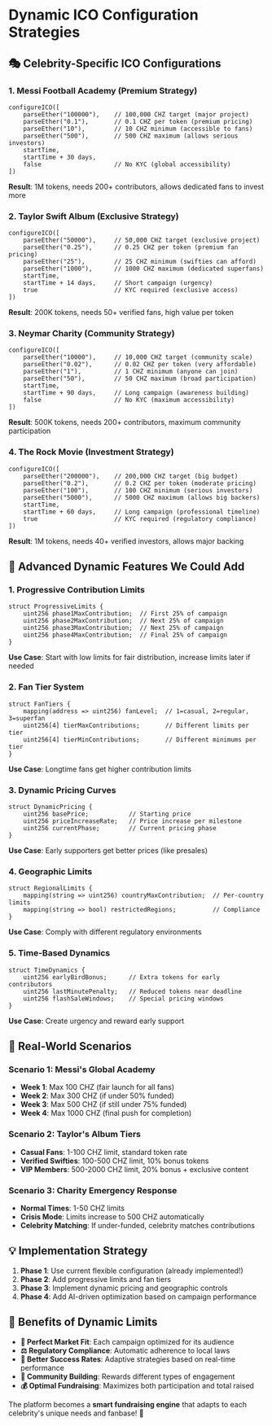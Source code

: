 # Dynamic ICO Configuration Strategies

## 🎭 Celebrity-Specific ICO Configurations

### 1. **Messi Football Academy** (Premium Strategy)
```solidity
configureICO([
    parseEther("100000"),    // 100,000 CHZ target (major project)
    parseEther("0.1"),       // 0.1 CHZ per token (premium pricing)
    parseEther("10"),        // 10 CHZ minimum (accessible to fans)
    parseEther("500"),       // 500 CHZ maximum (allows serious investors)
    startTime,
    startTime + 30 days,
    false                    // No KYC (global accessibility)
])
```
**Result**: 1M tokens, needs 200+ contributors, allows dedicated fans to invest more

### 2. **Taylor Swift Album** (Exclusive Strategy)
```solidity
configureICO([
    parseEther("50000"),     // 50,000 CHZ target (exclusive project)
    parseEther("0.25"),      // 0.25 CHZ per token (premium fan pricing)
    parseEther("25"),        // 25 CHZ minimum (swifties can afford)
    parseEther("1000"),      // 1000 CHZ maximum (dedicated superfans)
    startTime,
    startTime + 14 days,     // Short campaign (urgency)
    true                     // KYC required (exclusive access)
])
```
**Result**: 200K tokens, needs 50+ verified fans, high value per token

### 3. **Neymar Charity** (Community Strategy)
```solidity
configureICO([
    parseEther("10000"),     // 10,000 CHZ target (community scale)
    parseEther("0.02"),      // 0.02 CHZ per token (very affordable)
    parseEther("1"),         // 1 CHZ minimum (anyone can join)
    parseEther("50"),        // 50 CHZ maximum (broad participation)
    startTime,
    startTime + 90 days,     // Long campaign (awareness building)
    false                    // No KYC (maximum accessibility)
])
```
**Result**: 500K tokens, needs 200+ contributors, maximum community participation

### 4. **The Rock Movie** (Investment Strategy)
```solidity
configureICO([
    parseEther("200000"),    // 200,000 CHZ target (big budget)
    parseEther("0.2"),       // 0.2 CHZ per token (moderate pricing)
    parseEther("100"),       // 100 CHZ minimum (serious investors)
    parseEther("5000"),      // 5000 CHZ maximum (allows big backers)
    startTime,
    startTime + 60 days,     // Long campaign (professional timeline)
    true                     // KYC required (regulatory compliance)
])
```
**Result**: 1M tokens, needs 40+ verified investors, allows major backing

## 🚀 **Advanced Dynamic Features We Could Add**

### 1. **Progressive Contribution Limits**
```solidity
struct ProgressiveLimits {
    uint256 phase1MaxContribution;  // First 25% of campaign
    uint256 phase2MaxContribution;  // Next 25% of campaign  
    uint256 phase3MaxContribution;  // Next 25% of campaign
    uint256 phase4MaxContribution;  // Final 25% of campaign
}
```
**Use Case**: Start with low limits for fair distribution, increase limits later if needed

### 2. **Fan Tier System** 
```solidity
struct FanTiers {
    mapping(address => uint256) fanLevel;  // 1=casual, 2=regular, 3=superfan
    uint256[4] tierMaxContributions;       // Different limits per tier
    uint256[4] tierMinContributions;       // Different minimums per tier
}
```
**Use Case**: Longtime fans get higher contribution limits

### 3. **Dynamic Pricing Curves**
```solidity
struct DynamicPricing {
    uint256 basePrice;           // Starting price
    uint256 priceIncreaseRate;   // Price increase per milestone
    uint256 currentPhase;        // Current pricing phase
}
```
**Use Case**: Early supporters get better prices (like presales)

### 4. **Geographic Limits**
```solidity
struct RegionalLimits {
    mapping(string => uint256) countryMaxContribution;  // Per-country limits
    mapping(string => bool) restrictedRegions;          // Compliance
}
```
**Use Case**: Comply with different regulatory environments

### 5. **Time-Based Dynamics**
```solidity
struct TimeDynamics {
    uint256 earlyBirdBonus;      // Extra tokens for early contributors
    uint256 lastMinutePenalty;   // Reduced tokens near deadline
    uint256 flashSaleWindows;    // Special pricing windows
}
```
**Use Case**: Create urgency and reward early support

## 🎯 **Real-World Scenarios**

### **Scenario 1: Messi's Global Academy**
- **Week 1**: Max 100 CHZ (fair launch for all fans)
- **Week 2**: Max 300 CHZ (if under 50% funded) 
- **Week 3**: Max 500 CHZ (if still under 75% funded)
- **Week 4**: Max 1000 CHZ (final push for completion)

### **Scenario 2: Taylor's Album Tiers**
- **Casual Fans**: 1-100 CHZ limit, standard token rate
- **Verified Swifties**: 100-500 CHZ limit, 10% bonus tokens
- **VIP Members**: 500-2000 CHZ limit, 20% bonus + exclusive content

### **Scenario 3: Charity Emergency Response**
- **Normal Times**: 1-50 CHZ limits
- **Crisis Mode**: Limits increase to 500 CHZ automatically
- **Celebrity Matching**: If under-funded, celebrity matches contributions

## 💡 **Implementation Strategy**

1. **Phase 1**: Use current flexible configuration (already implemented!)
2. **Phase 2**: Add progressive limits and fan tiers
3. **Phase 3**: Implement dynamic pricing and geographic controls
4. **Phase 4**: Add AI-driven optimization based on campaign performance

## 🎉 **Benefits of Dynamic Limits**

- **🎯 Perfect Market Fit**: Each campaign optimized for its audience
- **⚖️ Regulatory Compliance**: Automatic adherence to local laws  
- **🚀 Better Success Rates**: Adaptive strategies based on real-time performance
- **🤝 Community Building**: Rewards different types of engagement
- **💰 Optimal Fundraising**: Maximizes both participation and total raised

The platform becomes a **smart fundraising engine** that adapts to each celebrity's unique needs and fanbase! 🌟